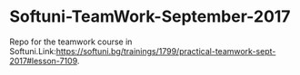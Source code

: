 # Softuni-TeamWork-September-2017
Repo for the teamwork course in Softuni.Link:https://softuni.bg/trainings/1799/practical-teamwork-sept-2017#lesson-7109.
